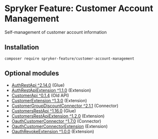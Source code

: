 # Spryker Feature: Customer Account Management

Self-management of customer account information

## Installation

```
composer require spryker-feature/customer-account-management
```

## Optional modules
- [AuthRestApi ^2.14.0](https://github.com/spryker/auth-rest-api) (Glue)
- [AuthRestApiExtension ^1.1.0](https://github.com/spryker/auth-rest-api-extension) (Extension)
- [CustomerApi ^0.1.4](https://github.com/spryker/customer-api) (Old API)
- [CustomerExtension ^1.3.0](https://github.com/spryker/customer-extension) (Extension)
- [CustomerGroupDiscountConnector ^2.1.1](https://github.com/spryker/customer-group-discount-connector) (Connector)
- [CustomersRestApi ^1.16.0](https://github.com/spryker/customers-rest-api) (Glue)
- [CustomersRestApiExtension ^1.2.0](https://github.com/spryker/customers-rest-api-extension) (Extension)
- [OauthCustomerConnector ^1.7.0](https://github.com/spryker/oauth-customer-connector) (Connector)
- [OauthCustomerConnectorExtension](https://github.com/spryker/oauth-customer-connector-extension) (Extension)
- [OauthRevokeExtension ^1.0.0](https://github.com/spryker/oauth-revoke-extension) (Extension)
